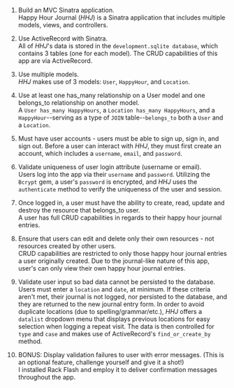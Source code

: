 1. Build an MVC Sinatra application.  
Happy Hour Journal (_HHJ_) is a Sinatra application that includes multiple models, views, and controllers.

2. Use ActiveRecord with Sinatra.  
All of _HHJ_'s data is stored in the `development.sqlite database`, which contains 3 tables (one for each model). The CRUD capabilities of this app are via ActiveRecord.

3. Use multiple models.  
_HHJ_ makes use of 3 models: `User`, `HappyHour`, and `Location`.

4. Use at least one has_many relationship on a User model and one belongs_to relationship on another model.  
A `User has_many HappyHours`, a `Location has_many HappyHours`, and a `HappyHour`--serving as a type of `JOIN` table--`belongs_to` both a `User` and a `Location`.

5. Must have user accounts - users must be able to sign up, sign in, and sign out.
Before a user can interact with _HHJ_, they must first create an account, which includes a `username`, `email`, and `password`.

6. Validate uniqueness of user login attribute (username or email).  
Users log into the app via their `username` and `password`. Utilizing the `Bcrypt` gem, a user's `password` is encrypted, and _HHJ_ uses the `authenticate` method to verify the uniqueness of the user and session.

7. Once logged in, a user must have the ability to create, read, update and destroy the resource that belongs_to user.  
A user has full CRUD capabilities in regards to their happy hour journal entries.

8. Ensure that users can edit and delete only their own resources - not resources created by other users.  
CRUD capabilities are restricted to only those happy hour journal entries a user originally created. Due to the journal-like nature of this app, user's can only view their own happy hour journal entries.

9. Validate user input so bad data cannot be persisted to the database.  
Users must enter a `location` and `date`, at minimum. If these criteria aren't met, their journal is not logged, nor persisted to the database, and they are returned to the new journal entry form. In order to avoid duplicate locations (due to spelling/grammar/etc.), _HHJ_ offers a `datalist` dropdown menu that displays previous locations for easy selection when logging a repeat visit. The data is then controlled for `type` and `case` and makes use of ActiveRecord's `find_or_create_by` method.

10. BONUS: Display validation failures to user with error messages. (This is an optional feature, challenge yourself and give it a shot!)  
I installed Rack Flash and employ it to deliver confirmation messages throughout the app.

